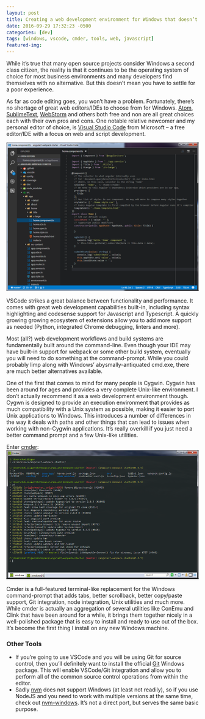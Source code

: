 ```yaml
---
layout: post
title: Creating a web development environment for Windows that doesn’t suck
date: 2016-09-29 17:32:23 -0500
categories: [dev]
tags: [windows, vscode, cmder, tools, web, javascript]
featured-img: 
---
```


While it’s true that many open source projects consider Windows a second class citizen, the reality is that it continues to be the operating system of choice for most business environments and many developers find themselves with no alternative. But this doesn’t mean you have to settle for a poor experience.
<!--more-->

As far as code editing goes, you won’t have a problem. Fortunately, there’s no shortage of great web editors/IDEs to choose from for Windows. [Atom](https://atom.io/), [SublimeText](https://www.sublimetext.com/), [WebStorm](https://www.jetbrains.com/webstorm/) and others both free and non are all great choices each with their own pros and cons. One notable relative newcomer and my personal editor of choice, is [Visual Studio Code](https://code.visualstudio.com/) from Microsoft – a free editor/IDE with a focus on web and script development.

![Visual Studio Code](/assets/images/vscode-old.png)

VSCode strikes a great balance between functionality and performance. It comes with great web development capabilities built-in, including syntax highlighting and codesense support for Javascript and Typescript. A quickly growing growing ecosystem of extensions allow you to add more support as needed (Python, integrated Chrome debugging, linters and more).

Most (all?) web development workflows and build systems are fundamentally built around the command-line. Even though your IDE may have built-in support for webpack or some other build system, eventually you will need to do something at the command-prompt. While you could probably limp along with Windows’ abysmally-antiquated cmd.exe, there are much better alternatives available.

One of the first that comes to mind for many people is Cygwin. Cygwin has been around for ages and provides a very complete Unix-like environment. I don’t actually recommend it as a web development environment though. Cygwn is designed to provide an execution environment that provides as much compatibility with a Unix system as possible, making it easier to port Unix applications to Windows. This introduces a number of differences in the way it deals with paths and other things that can lead to issues when working with non-Cygwin applications. It’s really overkill if you just need a better command prompt and a few Unix-like utilities.

Enter [cmder](http://cmder.net/):
![Cmder](/assets/images/cmder.png)

Cmder is a full-featured terminal-like replacement for the Windows command-prompt that adds tabs, better scrollback, better copy/paste support, Git integration, node integration, Unix utilities and much more. While cmder is actually an aggregation of several utilities like ConEmu and Clink that have been around for a while, it brings them together nicely in a well-polished package that is easy to install and ready to use out of the box. It’s become the first thing I install on any new Windows machine.

### Other Tools

* If you’re going to use VSCode and you will be using Git for source control, then you’ll definitely want to install the official [Git](https://git-scm.com/) Windows package. This will enable VSCode/Git integration and allow you to perform all of the common source control operations from within the editor.
* Sadly [nvm](https://github.com/creationix/nvm) does not support Windows (at least not readily), so if you use NodeJS and you need to work with multiple versions at the same time, check out [nvm-windows](https://github.com/coreybutler/nvm-windows). It’s not a direct port, but serves the same basic purpose.
